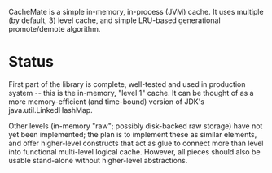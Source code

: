 CacheMate is a simple in-memory, in-process (JVM) cache.
It uses multiple (by default, 3) level cache, and simple LRU-based generational promote/demote algorithm.

# Status

First part of the library is complete, well-tested and used in production system -- this is the in-memory, "level 1" cache. It can be thought of as a more memory-efficient (and time-bound) version of JDK's java.util.LinkedHashMap.

Other levels (in-memory "raw"; possibly disk-backed raw storage) have not yet been implemented; the plan is to implement these as similar elements, and offer higher-level constructs that act as glue to connect more than level into functional multi-level logical cache.
However, all pieces should also be usable stand-alone without higher-level abstractions.

